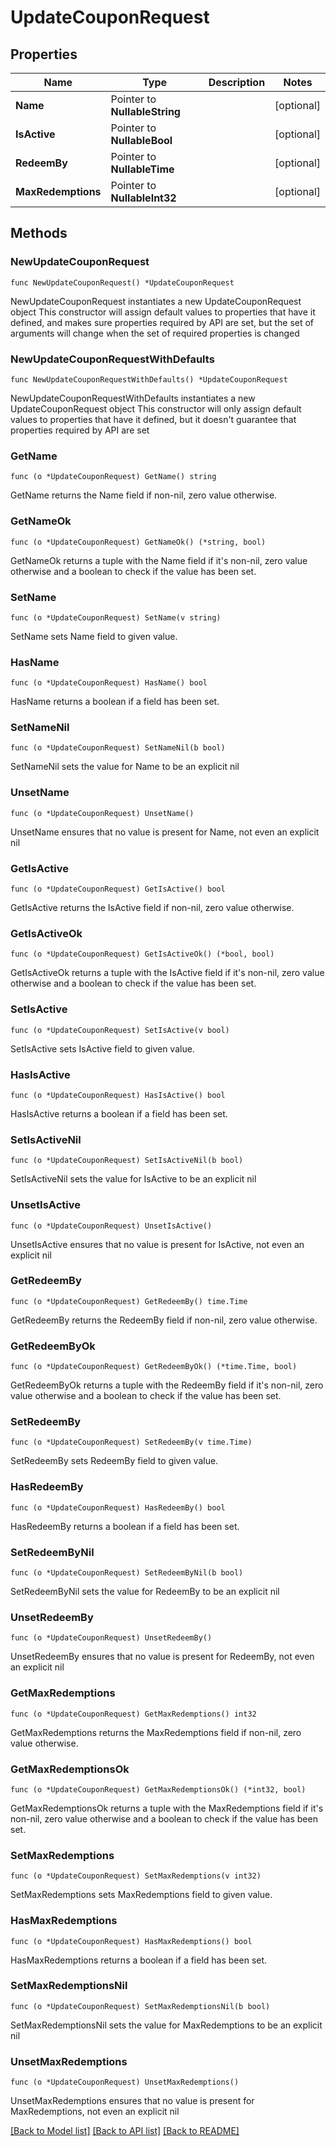 # UpdateCouponRequest

## Properties

Name | Type | Description | Notes
------------ | ------------- | ------------- | -------------
**Name** | Pointer to **NullableString** |  | [optional] 
**IsActive** | Pointer to **NullableBool** |  | [optional] 
**RedeemBy** | Pointer to **NullableTime** |  | [optional] 
**MaxRedemptions** | Pointer to **NullableInt32** |  | [optional] 

## Methods

### NewUpdateCouponRequest

`func NewUpdateCouponRequest() *UpdateCouponRequest`

NewUpdateCouponRequest instantiates a new UpdateCouponRequest object
This constructor will assign default values to properties that have it defined,
and makes sure properties required by API are set, but the set of arguments
will change when the set of required properties is changed

### NewUpdateCouponRequestWithDefaults

`func NewUpdateCouponRequestWithDefaults() *UpdateCouponRequest`

NewUpdateCouponRequestWithDefaults instantiates a new UpdateCouponRequest object
This constructor will only assign default values to properties that have it defined,
but it doesn't guarantee that properties required by API are set

### GetName

`func (o *UpdateCouponRequest) GetName() string`

GetName returns the Name field if non-nil, zero value otherwise.

### GetNameOk

`func (o *UpdateCouponRequest) GetNameOk() (*string, bool)`

GetNameOk returns a tuple with the Name field if it's non-nil, zero value otherwise
and a boolean to check if the value has been set.

### SetName

`func (o *UpdateCouponRequest) SetName(v string)`

SetName sets Name field to given value.

### HasName

`func (o *UpdateCouponRequest) HasName() bool`

HasName returns a boolean if a field has been set.

### SetNameNil

`func (o *UpdateCouponRequest) SetNameNil(b bool)`

 SetNameNil sets the value for Name to be an explicit nil

### UnsetName
`func (o *UpdateCouponRequest) UnsetName()`

UnsetName ensures that no value is present for Name, not even an explicit nil
### GetIsActive

`func (o *UpdateCouponRequest) GetIsActive() bool`

GetIsActive returns the IsActive field if non-nil, zero value otherwise.

### GetIsActiveOk

`func (o *UpdateCouponRequest) GetIsActiveOk() (*bool, bool)`

GetIsActiveOk returns a tuple with the IsActive field if it's non-nil, zero value otherwise
and a boolean to check if the value has been set.

### SetIsActive

`func (o *UpdateCouponRequest) SetIsActive(v bool)`

SetIsActive sets IsActive field to given value.

### HasIsActive

`func (o *UpdateCouponRequest) HasIsActive() bool`

HasIsActive returns a boolean if a field has been set.

### SetIsActiveNil

`func (o *UpdateCouponRequest) SetIsActiveNil(b bool)`

 SetIsActiveNil sets the value for IsActive to be an explicit nil

### UnsetIsActive
`func (o *UpdateCouponRequest) UnsetIsActive()`

UnsetIsActive ensures that no value is present for IsActive, not even an explicit nil
### GetRedeemBy

`func (o *UpdateCouponRequest) GetRedeemBy() time.Time`

GetRedeemBy returns the RedeemBy field if non-nil, zero value otherwise.

### GetRedeemByOk

`func (o *UpdateCouponRequest) GetRedeemByOk() (*time.Time, bool)`

GetRedeemByOk returns a tuple with the RedeemBy field if it's non-nil, zero value otherwise
and a boolean to check if the value has been set.

### SetRedeemBy

`func (o *UpdateCouponRequest) SetRedeemBy(v time.Time)`

SetRedeemBy sets RedeemBy field to given value.

### HasRedeemBy

`func (o *UpdateCouponRequest) HasRedeemBy() bool`

HasRedeemBy returns a boolean if a field has been set.

### SetRedeemByNil

`func (o *UpdateCouponRequest) SetRedeemByNil(b bool)`

 SetRedeemByNil sets the value for RedeemBy to be an explicit nil

### UnsetRedeemBy
`func (o *UpdateCouponRequest) UnsetRedeemBy()`

UnsetRedeemBy ensures that no value is present for RedeemBy, not even an explicit nil
### GetMaxRedemptions

`func (o *UpdateCouponRequest) GetMaxRedemptions() int32`

GetMaxRedemptions returns the MaxRedemptions field if non-nil, zero value otherwise.

### GetMaxRedemptionsOk

`func (o *UpdateCouponRequest) GetMaxRedemptionsOk() (*int32, bool)`

GetMaxRedemptionsOk returns a tuple with the MaxRedemptions field if it's non-nil, zero value otherwise
and a boolean to check if the value has been set.

### SetMaxRedemptions

`func (o *UpdateCouponRequest) SetMaxRedemptions(v int32)`

SetMaxRedemptions sets MaxRedemptions field to given value.

### HasMaxRedemptions

`func (o *UpdateCouponRequest) HasMaxRedemptions() bool`

HasMaxRedemptions returns a boolean if a field has been set.

### SetMaxRedemptionsNil

`func (o *UpdateCouponRequest) SetMaxRedemptionsNil(b bool)`

 SetMaxRedemptionsNil sets the value for MaxRedemptions to be an explicit nil

### UnsetMaxRedemptions
`func (o *UpdateCouponRequest) UnsetMaxRedemptions()`

UnsetMaxRedemptions ensures that no value is present for MaxRedemptions, not even an explicit nil

[[Back to Model list]](../README.md#documentation-for-models) [[Back to API list]](../README.md#documentation-for-api-endpoints) [[Back to README]](../README.md)


